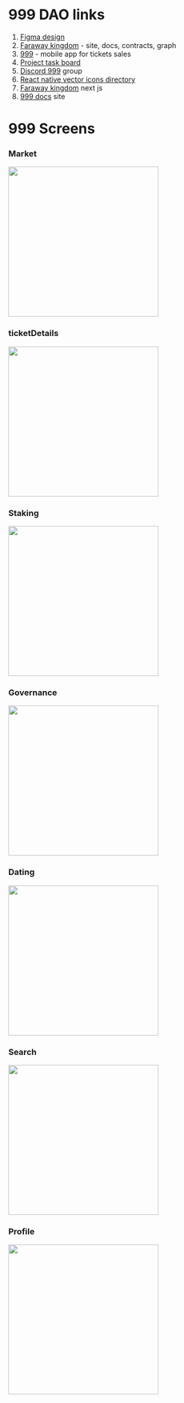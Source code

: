 # 999 DAO links

1. [Figma design](https://www.figma.com/file/HJ4PXwywZfP213klET5Bx6/%D0%A2%D1%80%D0%B8%D0%B4%D0%B5%D0%B2%D1%8F%D1%82%D0%BE%D0%B5-%D0%A6%D0%B0%D1%80%D1%81%D1%82%D0%B2%D0%BE?node-id=386%3A534&t=JFBKchfK2Z348Q1g-1)
2. [Faraway kingdom](https://github.com/DAO-999-NFT/faraway-kingdom) - site, docs, contracts, graph
3. [999](https://github.com/DAO-999-NFT/NFT-Tickets) - mobile app for tickets sales
4. [Project task board](https://github.com/orgs/DAO-999-NFT/projects/1/views/1)
5. [Discord 999](https://discord.gg/HqX3Dj3mhP) group
6. [React native vector icons directory](https://oblador.github.io/react-native-vector-icons/)
7. [Faraway kingdom](https://faraway-kingdom.vercel.app/) next js
8. [999 docs](https://faraway-kingdom-liard.vercel.app) site

# 999 Screens

### Market

<img src="https://github.com/react-native-village/999-mobile-app/raw/main/assets/images/gitREADME/market.png" width="300">

### ticketDetails

<img src="https://github.com/react-native-village/999-mobile-app/blob/main/assets/images/gitREADME/ticketDetails.png" width="300">

### Staking

<img src="https://github.com/react-native-village/999-mobile-app/blob/main/assets/images/gitREADME/staking.png" width="300">

### Governance

<img src="https://github.com/react-native-village/999-mobile-app/blob/main/assets/images/gitREADME/governance.png" width="300">

### Dating

<img src="https://github.com/react-native-village/999-mobile-app/blob/main/assets/images/gitREADME/dating.png" width="300">

### Search

<img src="https://github.com/react-native-village/999-mobile-app/blob/main/assets/images/gitREADME/search.png" width="300">

### Profile

<img src="https://github.com/react-native-village/999-mobile-app/blob/main/assets/images/gitREADME/profile.png" width="300">
 